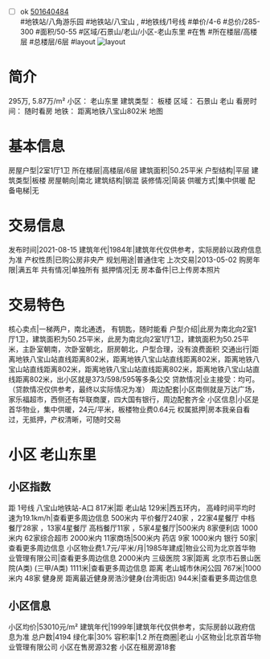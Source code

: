 - [ ] ok [501640484](https://bj.5i5j.com/ershoufang/501640484.html)  
 #地铁站/八角游乐园 #地铁站/八宝山 ,  #地铁线/1号线
#单价/4-6 #总价/285-300 #面积/50-55   #区域/石景山/老山/小区-老山东里 #在售 #所在楼层/高楼层 #总楼层/6层 #layout 
![layout](http://image2a.5i5j.com/bdir/layout/36af5783e4f9443aa1e16553a219bf34.jpg_P5.jpg) 
# 简介 
 295万,  5.87万/m² 
小区： 老山东里
建筑类型： 板楼
区域： 石景山 老山
看房时间： 随时看房
地铁： 距离地铁八宝山802米 地图
# 基本信息 
 房屋户型|2室1厅1卫
所在楼层|高楼层/6层
建筑面积|50.25平米
户型结构|平层
建筑类型|板楼
房屋朝向|南北
建筑结构|钢混
装修情况|简装
供暖方式|集中供暖
配备电梯|无
# 交易信息 
 发布时间|2021-08-15
建筑年代|1984年|建筑年代仅供参考，实际房龄以政府信息为准
产权性质|已购公房非央产
规划用途|普通住宅
上次交易|2013-05-02
购房年限|满五年
共有情况|单独所有
抵押情况|无
房本备件|已上传房本照片
# 交易特色 
 核心卖点|一梯两户，南北通透，
有钥匙，随时能看
户型介绍|此房为南北向2室1厅1卫，建筑面积为50.25平米，此房为南北向2室1厅1卫，建筑面积为50.25平米，主卧室朝南，次卧室朝北，厨房朝北，户型合理，没有浪费面积
交通出行|距离地铁八宝山站直线距离802米，距离地铁八宝山站直线距离802米，距离地铁八宝山站直线距离802米，距离地铁八宝山站直线距离802米，距离地铁八宝山站直线距离802米，出小区就是373/598/595等多条公交
贷款情况|业主接受：均可。（贷款情况仅供参考，最终以实际情况为准）
周边配套|小区南侧就是万达广场，家乐福超市，西侧还有华联商厦，四大国有银行，周边配套齐全
小区信息|小区是首华物业，集中供暖，24元/平米，板楼物业费0.64元
权属抵押|房本我亲自看过，无抵押，产权清晰，可随时交易
# 小区 老山东里
## 小区指数 
 距 1号线 八宝山地铁站-A口 817米|距 老山站 129米|西五环内， 高峰时间平均时速为19.1km/h|查看更多周边信息
500米内 平价餐厅240家 ，22家4星餐厅
中档餐厅28家 ，13家4星餐厅
高档餐厅11家 ，5家4星餐厅|500米内 8家便利店
1000米内 62家综合超市
2000米内 11家商场|500米内 药店 9家
1000米内 银行 50家|查看更多周边信息
小区物业费1.7元/平米/月|1985年建成|物业公司为北京首华物业管理有限公司|查看更多周边信息
2000米内 三级医院 3家|距离 北京市石景山医院(A类) (三甲/A类) 1111米|查看更多周边信息
距离 老山城市休闲公园 767米|1000米内 48家 健身房
距离最近健身房浩沙健身(台湾街店) 944米|查看更多周边信息
## 小区信息 
 小区均价|53010元/m²
建筑年代|1999年|建筑年代仅供参考，实际房龄以政府信息为准
总户数|4194
绿化率|30%
容积率|1.2
所在商圈|老山
小区物业|北京首华物业管理有限公司
小区在售房源32套
小区在租房源18套

